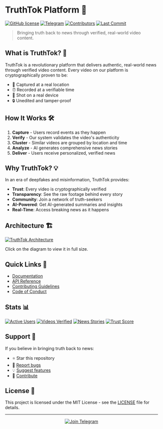 # TruthTok Platform 📱

[![GitHub license](https://img.shields.io/github/license/your-username/truthtok-platform)](https://github.com/your-username/truthtok-platform/blob/main/LICENSE)
[![Telegram](https://img.shields.io/badge/Telegram-Join%20Chat-blue.svg?logo=telegram)](https://t.me/truthtokplatform)
[![Contributors](https://img.shields.io/github/contributors/your-username/truthtok-platform)](https://github.com/your-username/truthtok-platform/graphs/contributors)
[![Last Commit](https://img.shields.io/github/last-commit/your-username/truthtok-platform)](https://github.com/your-username/truthtok-platform/commits/main)

> Bringing truth back to news through verified, real-world video content.

## What is TruthTok? 🤔

TruthTok is a revolutionary platform that delivers authentic, real-world news through verified video content. Every video on our platform is cryptographically proven to be:

- 📍 Captured at a real location
- ⏰ Recorded at a verifiable time
- 📱 Shot on a real device
- 🔒 Unedited and tamper-proof

## How It Works 🛠️

1. **Capture** - Users record events as they happen
2. **Verify** - Our system validates the video's authenticity
3. **Cluster** - Similar videos are grouped by location and time
4. **Analyze** - AI generates comprehensive news stories
5. **Deliver** - Users receive personalized, verified news

## Why TruthTok? 💡

In an era of deepfakes and misinformation, TruthTok provides:

- **Trust**: Every video is cryptographically verified
- **Transparency**: See the raw footage behind every story
- **Community**: Join a network of truth-seekers
- **AI-Powered**: Get AI-generated summaries and insights
- **Real-Time**: Access breaking news as it happens


## Architecture 🏗️

[![TruthTok Architecture](https://link.excalidraw.com/readonly/PP4YtXlYNGSmus20AN2c?darkMode=true)](https://link.excalidraw.com/readonly/PP4YtXlYNGSmus20AN2c?darkMode=true)

Click on the diagram to view it in full size.

## Quick Links 🔗

- [Documentation](https://docs.truthtok.com)
- [API Reference](https://api.truthtok.com)
- [Contributing Guidelines](CONTRIBUTING.md)
- [Code of Conduct](CODE_OF_CONDUCT.md)

## Stats 📊

[![Active Users](https://img.shields.io/badge/dynamic/json?color=blue&label=Active%20Users&query=$.active_users&url=https://api.truthtok.com/stats)](https://truthtok.com/stats)
[![Videos Verified](https://img.shields.io/badge/dynamic/json?color=green&label=Videos%20Verified&query=$.verified_videos&url=https://api.truthtok.com/stats)](https://truthtok.com/stats)
[![News Stories](https://img.shields.io/badge/dynamic/json?color=orange&label=News%20Stories&query=$.stories&url=https://api.truthtok.com/stats)](https://truthtok.com/stats)
[![Trust Score](https://img.shields.io/badge/dynamic/json?color=purple&label=Trust%20Score&query=$.trust_score&url=https://api.truthtok.com/stats)](https://truthtok.com/stats)

## Support 💪

If you believe in bringing truth back to news:

- ⭐ Star this repository
- 🐛 [Report bugs](https://github.com/your-username/truthtok-platform/issues)
- 💡 [Suggest features](https://github.com/your-username/truthtok-platform/issues)
- 🔄 [Contribute](CONTRIBUTING.md)

## License 📄

This project is licensed under the MIT License - see the [LICENSE](LICENSE) file for details.

---

<p align="center">
  <a href="https://t.me/truthtok_announcements">
    <img src="https://img.shields.io/badge/Join-Telegram-blue.svg?style=for-the-badge&logo=telegram" alt="Join Telegram">
  </a>
</p> 